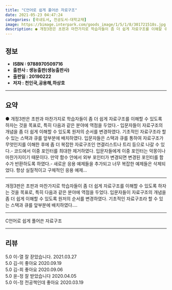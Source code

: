 ```yaml
---
title: "C언어로 쉽게 풀어쓴 자료구조"
date: 2021-05-23 04:47:24
categories: [국내도서, 전공도서-대학교재]
image: https://bimage.interpark.com/goods_image/1/5/1/8/301721518s.jpg
description: ● 개정3판은 초판과 마찬가지로 학습자들이 좀 더 쉽게 자료구조를 이해할 수 있도록 하자는 것을 목표로, 특히 다음과 같은 분야에 역점을 두었다.- 입문자들이 자료구조의 개념을 좀 더 쉽게 이해할 수 있도록 원저의 순서를 변경하였다. 기초적인 자료구조라 할 수 있는 스택과 큐를 앞부분
---
```


## **정보**

- **ISBN : 9788970509716**
- **출판사 : 생능출판(생능출판사)**
- **출판일 : 20190222**
- **저자 : 천인국,공용해,하상호**

------



## **요약**

●  개정3판은 초판과 마찬가지로 학습자들이 좀 더 쉽게 자료구조를 이해할 수 있도록 하자는 것을 목표로, 특히 다음과 같은 분야에 역점을 두었다.- 입문자들이 자료구조의 개념을 좀 더 쉽게 이해할 수 있도록 원저의 순서를 변경하였다. 기초적인 자료구조라 할 수 있는 스택과 큐를 앞부분에 배치하였다. 입문자들은 스택과 큐를 통하여 자료구조가 무엇인지를 이해한 후에 좀 더 복잡한 자료구조인 연결리스트나 트리 등으로 나갈 수 있다.- 코드에서 이중 포인터를 최대한 제거하였다. 입문자들에게 이중 포인터는 악몽이나 마찬가지이기 때문이다. 만약 함수 안에서 외부 포인터가 변경되면 변경된 포인터를 함수가 반환하도록 하였다.- 새로운 응용 예제들을 추가되고 너무 복잡한 예제들은 삭제되었다. 항상 실질적이고 구체적인 응용 예제...

------

개정3판은 초판과 마찬가지로 학습자들이 좀 더 쉽게 자료구조를 이해할 수 있도록 하자는 것을 목표로, 특히 다음과 같은 분야에 역점을 두었다. 입문자들이 자료구조의 개념을 좀 더 쉽게 이해할 수 있도록 원저의 순서를 변경하였다. 기초적인 자료구조라 할 수 있는 스택과 큐를 앞부분에 배치하였다.... 

------


C언어로 쉽게 풀어쓴 자료구조 

------


## **리뷰** 

5.0 이-열 잘 잗았습니다. 2021.03.27 <br/>5.0 김-미 좋아요 2020.09.19 <br/>5.0 김-희 좋아요 2020.09.06 <br/>5.0 윤-정 잘 받았습니다 2020.04.05 <br/>5.0 이-정 전공책인데 좋아요 2020.03.19 <br/>